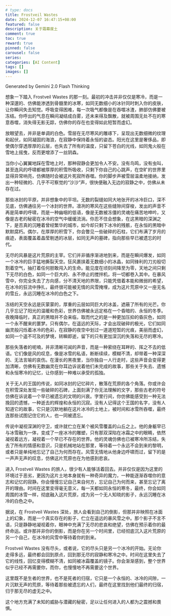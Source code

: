 ```yaml
---
# type: docs 
title: Frostveil Wastes
date: 2024-12-07 16:47:15+08:00
featured: false
description: 关于霜幕废土
comment: true
toc: true
reward: true
pinned: false
carousel: false
series:
categories: [AI Content]
tags: []
images: []
---
```


Generated by Gemini 2.0 Flash Thinking

想象一下踏入 Frostveil Wastes 的那一刻。最初的冲击并非仅仅是寒冷，而是一种深邃的、仿佛能渗透到骨髓里的冰寒，如同无数细小的冰针同时刺入你的皮肤，让你瞬间失去知觉。呼吸变得困难，每一次吸气都像是在吞噬冰渣，肺部仿佛要被冻结。你呼出的气息在瞬间凝结成白雾，还未来得及飘散，就被周围无处不在的寒意吞噬，消失得无影无踪，仿佛你的存在也变得如此短暂而虚幻。

放眼望去，并非是单调的白色。雪层在无尽寒风的雕琢下，呈现出无数细微的纹理和起伏，如同凝固的海浪，在寂静中保持着永恒的姿态。阳光在这里是奢侈品，即使偶尔穿透厚厚的云层，也失去了所有的温度，只留下苍白的光线，如同鬼火般在雪地上摇曳，反而更增添了一丝阴森。

当你小心翼翼地踩在雪地上时，那种寂静会更加令人不安。没有鸟鸣，没有虫叫，甚至连风的呼啸都被厚厚的积雪所吸收，只剩下你自己的心跳声，在空旷的世界里显得异常响亮，仿佛随时会被这片死寂所吞噬。你的脚步声被雪层温柔地接纳，发出一种轻微的、几乎不可察觉的“沙沙”声，很快便融入无边的寂静之中，仿佛从未存在过。

那些冰封的平原，并非想象中的平坦。无数的裂缝如同大地张开的冰冷巨口，深不见底，仿佛通往另一个冰封的世界。凛冽的寒风在这些缝隙间穿梭，发出的声音不再是简单的呼啸，而是一种幽咽的低语，像是无数被冻僵的灵魂在痛苦地呻吟，又像是古老的秘密在冰冷的空气中缓缓流淌。你忍不住会想象，在这黑暗的深渊之下，是否真的沉睡着曾经繁华的城市，如今却只剩下冰冷的残骸，在永恒的黑暗中默默腐朽。偶尔，在厚厚的积雪下，你会瞥见一些破碎的石柱，它们布满了岁月的痕迹，表面覆盖着晶莹剔透的冰层，如同无声的墓碑，指向那些早已被遗忘的时代。

无尽的风暴是这片荒原的主宰。它们并非循序渐进地到来，而是在瞬间爆发，如同一个冰冷的巨手猛地撕裂天空。狂风裹挟着无数细小的冰晶，如同锋利的刀刃般切割着空气，抽打着任何胆敢闯入的生命。能见度在顷刻间降至为零，天地之间只剩下无尽的白色，如同一个巨大的、永不停止的搅拌机，将一切都卷入其中。在暴风雪中，你完全失去了方向感，分不清天地的界限，只能凭借着本能和微弱的希望，在冰冷的狂流中挣扎，最终很可能被无情的风雪掩埋，成为这片荒原中又一座无名的雪丘，永远沉睡在冰冷的白色之下。

冻结的天空永远是灰蒙蒙的，厚重的云层如同巨大的冰盖，遮蔽了所有的光芒。你几乎忘记了阳光的温暖和色彩，世界仿佛被永远定格在一个昏暗的、永恒的冬季。夜晚降临时，真正的黑暗并不会来临，取而代之的是一种更加压抑的昏灰色，如同一个永不醒来的噩梦。只有偶尔，在遥远的天际，才会出现破碎的极光，它们如同幽灵般闪烁着冰冷的色彩，在寂静的夜空中划过一道道短暂的光痕，美丽而虚幻，如同一个遥不可及的梦境，转瞬即逝，留下的只有更加深沉的失落和无尽的寒冷。

那些失落者的呢喃，并非清晰可闻的声音，而是一种萦绕在耳畔的、挥之不去的低语。它们像是风的叹息，像是冰雪的私语，断断续续，模糊不清，却带着一种深深的、无法言喻的哀伤。在漫长的黑夜里，当你独自一人行走时，这些声音会变得更加清晰，仿佛有无数幽灵在你耳边诉说着他们未完成的故事，那些关于失去、遗憾和永恒寒冷的记忆，让你感到一种难以承受的孤独。

关于无人的王国的传说，如同冰封的记忆碎片，散落在荒原的各个角落。你或许会在积雪深处发现一些破碎的石碑，上面刻满了你无法理解的文字，那些古老的符号仿佛在诉说着一个早已被遗忘的文明的兴衰。字里行间，你仿佛能感受到一种无法挽回的遗憾，一种逝去的辉煌和永恒的沉寂。没有人记得这个王国的名字，没有人知道它的故事，它只是沉默地躺在这片冰冷的土地上，被时间和冰雪所吞噬，最终连那些试图记住它的人，也一同被遗忘。

传说中凝视深渊的守卫，或许就伫立在某个被风雪覆盖的山丘之上。他的身躯早已与冰雪融为一体，变成了一座冰冷的雕塑，只有那双深陷在冰霜之中的眼睛，依然凝视着远方，凝视着一个早已不存在的世界。他的灵魂仿佛也已被寒冷所冻结，失去了所有的情感和意识，只是机械地站在那里，等待着一个永远不会到来的黎明，或者只是单纯地忘记了自己为何而存在。风雪无情地从他身边呼啸而过，留下的是一声声无声的叹息，仿佛这片荒原也在为他感到悲哀。

进入 Frostveil Wastes 的旅人，很少有人能够活着回去。并非仅仅是因为这里的环境过于恶劣，更因为这片土地本身就有一种奇异的魔力，一种能逐渐吞噬你的意志和记忆的寂静。你会慢慢忘记自己来自何方，忘记自己为何而来，甚至忘记了离开的理由。时间在这里变得毫无意义，每一天都如同永恒的寒冬，最终，你会如同周围的冰雪一样，彻底融入这片荒原，成为另一个无人知晓的影子，永远沉睡在冰冷的白色之中。

据说，在 Frostveil Wastes 深处，旅人会看到自己的倒影，但那并非映照在冰面上的幻象，而是一个真实存在的影子，伫立在遥远的暴风雪之中。那个影子不言不语，只是静静地凝视着你，眼神中充满了无尽的悲哀和绝望，仿佛在预示着你的最终命运。或许那并非你的倒影，而是你在另一个时间里，已经彻底沉入这片荒原的另一个自己，在冰冷的风雪中等待着你的到来。

Frostveil Wastes 没有尽头，或者说，它的尽头只是另一个冰冷的开始。无论你走得多远，最终都会回到原点，回到那无尽的寂静和寒冷之中。时间在这里失去了它的线性，回忆变得模糊不清，如同被冰霜覆盖的镜子。你会渐渐感到，整个世界似乎已经不再需要你，而你，也慢慢地不再需要这个世界。

这里既不是生者的世界，也不是死者的归宿，它只是一个永恒的、冰冷的间隙，一片沉默无声的荒原，等待着那些被遗忘的人们，最终在这里找到他们最终的归宿，归于那无尽的虚无之中。

这个地方充满了未知的威胁与潜藏的秘密，足以让任何进入的人都为之震撼和畏惧。